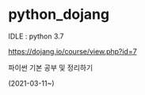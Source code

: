 # python_dojang

IDLE : python 3.7

https://dojang.io/course/view.php?id=7

파이썬 기본 공부 및 정리하기

(2021-03-11~)


